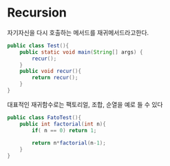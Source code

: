 # Recursion
자기자신을 다시 호출하는 메서드를 재귀메서드라고한다. 
```java
public class Test(){
    public static void main(String[] args) {
        recur();
    }
    public void recur(){
        return recur();
    }
}
```

대표적인 재귀함수로는 팩토리얼, 조합, 순열을 예로 들 수 있다 
```java
public class FatoTest(){
    public int factorial(int n){
        if( n == 0) return 1; 
        
        return n*factorial(n-1);
    }
}
```

